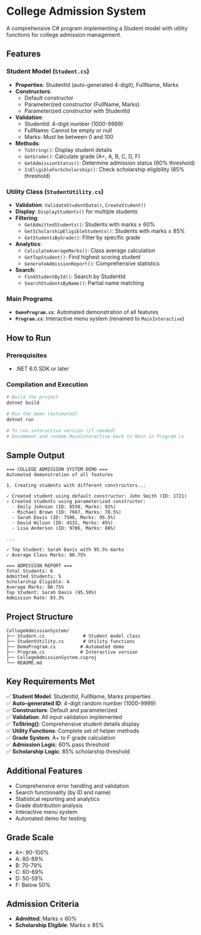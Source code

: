 # College Admission System

A comprehensive C# program implementing a Student model with utility functions for college admission management.

## Features

### Student Model (`Student.cs`)
- **Properties**: StudentId (auto-generated 4-digit), FullName, Marks
- **Constructors**: 
  - Default constructor
  - Parameterized constructor (FullName, Marks)
  - Parameterized constructor with StudentId
- **Validation**:
  - StudentId: 4-digit number (1000-9999)
  - FullName: Cannot be empty or null
  - Marks: Must be between 0 and 100
- **Methods**:
  - `ToString()`: Display student details
  - `GetGrade()`: Calculate grade (A+, A, B, C, D, F)
  - `GetAdmissionStatus()`: Determine admission status (60% threshold)
  - `IsEligibleForScholarship()`: Check scholarship eligibility (85% threshold)

### Utility Class (`StudentUtility.cs`)
- **Validation**: `ValidateStudentData()`, `CreateStudent()`
- **Display**: `DisplayStudents()` for multiple students
- **Filtering**: 
  - `GetAdmittedStudents()`: Students with marks ≥ 60%
  - `GetScholarshipEligibleStudents()`: Students with marks ≥ 85%
  - `GetStudentsByGrade()`: Filter by specific grade
- **Analytics**:
  - `CalculateAverageMarks()`: Class average calculation
  - `GetTopStudent()`: Find highest scoring student
  - `GenerateAdmissionReport()`: Comprehensive statistics
- **Search**:
  - `FindStudentById()`: Search by StudentId
  - `SearchStudentsByName()`: Partial name matching

### Main Programs
- **`DemoProgram.cs`**: Automated demonstration of all features
- **`Program.cs`**: Interactive menu system (renamed to `MainInteractive`)

## How to Run

### Prerequisites
- .NET 6.0 SDK or later

### Compilation and Execution
```bash
# Build the project
dotnet build

# Run the demo (automated)
dotnet run

# To run interactive version (if needed)
# Uncomment and rename MainInteractive back to Main in Program.cs
```

## Sample Output

```
=== COLLEGE ADMISSION SYSTEM DEMO ===
Automated demonstration of all features

1. Creating students with different constructors...

✓ Created student using default constructor: John Smith (ID: 1721)
✓ Created students using parameterized constructor:
  - Emily Johnson (ID: 8550, Marks: 92%)
  - Michael Brown (ID: 7667, Marks: 78.5%)
  - Sarah Davis (ID: 7506, Marks: 95.5%)
  - David Wilson (ID: 4532, Marks: 45%)
  - Lisa Anderson (ID: 9786, Marks: 88%)

...

✓ Top Student: Sarah Davis with 95.5% marks
✓ Average Class Marks: 80.75%

=== ADMISSION REPORT ===
Total Students: 6
Admitted Students: 5
Scholarship Eligible: 4
Average Marks: 80.75%
Top Student: Sarah Davis (95.50%)
Admission Rate: 83.3%
```

## Project Structure

```
CollegeAdmissionSystem/
├── Student.cs              # Student model class
├── StudentUtility.cs       # Utility functions
├── DemoProgram.cs         # Automated demo
├── Program.cs             # Interactive version
├── CollegeAdmissionSystem.csproj
└── README.md
```

## Key Requirements Met

✅ **Student Model**: StudentId, FullName, Marks properties  
✅ **Auto-generated ID**: 4-digit random number (1000-9999)  
✅ **Constructors**: Default and parameterized  
✅ **Validation**: All input validation implemented  
✅ **ToString()**: Comprehensive student details display  
✅ **Utility Functions**: Complete set of helper methods  
✅ **Grade System**: A+ to F grade calculation  
✅ **Admission Logic**: 60% pass threshold  
✅ **Scholarship Logic**: 85% scholarship threshold  

## Additional Features

- Comprehensive error handling and validation
- Search functionality (by ID and name)
- Statistical reporting and analytics
- Grade distribution analysis
- Interactive menu system
- Automated demo for testing

## Grade Scale

- A+: 90-100%
- A: 80-89%
- B: 70-79%
- C: 60-69%
- D: 50-59%
- F: Below 50%

## Admission Criteria

- **Admitted**: Marks ≥ 60%
- **Scholarship Eligible**: Marks ≥ 85%